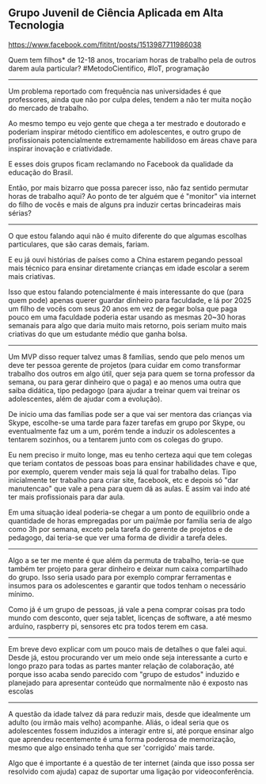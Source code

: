 ## Grupo Juvenil de Ciência Aplicada em Alta Tecnologia

https://www.facebook.com/fititnt/posts/1513987711986038

Quem tem filhos* de 12-18 anos, trocariam horas de trabalho pela de outros darem aula particular? #MetodoCientifico, #IoT, programação

----

Um problema reportado com frequência nas universidades é que professores, ainda que não por culpa deles, tendem a não ter muita noção do mercado de trabalho.

Ao mesmo tempo eu vejo gente que chega a ter mestrado e doutorado e poderiam inspirar método científico em adolescentes, e outro grupo de profissionais potencialmente extremamente habilidoso em áreas chave para inspirar inovação e criatividade.

E esses dois grupos ficam reclamando no Facebook da qualidade da educação do Brasil.

Então, por mais bizarro que possa parecer isso, não faz sentido permutar horas de trabalho aqui? Ao ponto de ter alguém que é "monitor" via internet do filho de vocês e mais de alguns pra induzir certas brincadeiras mais sérias?

----

O que estou falando aqui não é muito diferente do que algumas escolhas particulares, que são caras demais, fariam.

E eu já ouvi histórias de países como a China estarem pegando pessoal mais técnico para ensinar diretamente crianças em idade escolar a serem mais criativas.

Isso que estou falando potencialmente é mais interessante do que (para quem pode) apenas querer guardar dinheiro para faculdade, e lá por 2025 um filho de vocês com seus 20 anos em vez de pegar bolsa que paga pouco em uma faculdade poderia estar usando as mesmas 20~30 horas semanais para algo que daria muito mais retorno, pois seriam muito mais criativas do que um estudante médio que ganha bolsa.

----

Um MVP disso requer talvez umas 8 famílias, sendo que pelo menos um deve ter pessoa gerente de projetos (para cuidar em como transformar trabalho dos outros em algo útil, quer seja para quem se torna professor da semana, ou para gerar dinheiro que o paga) e ao menos uma outra que saiba didática, tipo pedagogo (para ajudar a treinar quem vai treinar os adolescentes, além de ajudar com a evolução).

De inicio uma das famílias pode ser a que vai ser mentora das crianças via Skype, escolhe-se uma tarde para fazer tarefas em grupo por Skype, ou eventualmente faz um a um, porém tende a induzir os adolescentes a tentarem sozinhos, ou a tentarem junto com os colegas do grupo.

Eu nem preciso ir muito longe, mas eu tenho certeza aqui que tem colegas que teriam contatos de pessoas boas para ensinar habilidades chave e que, por exemplo, querem vender mais seja lá qual for trabalho delas. Tipo inicialmente ter trabalho para criar site, facebook, etc e depois só "dar manutencao" que vale a pena para quem dá as aulas. E assim vai indo até ter mais profissionais para dar aula.

Em uma situação ideal poderia-se chegar a um ponto de equilíbrio onde a quantidade de horas empregadas por um pai/mãe por família seria de algo como 3h por semana, exceto pela tarefa do gerente de projetos e de pedagogo, dai teria-se que ver uma forma de dividir a tarefa deles.


----

Algo a se ter me mente é que além da permuta de trabalho, teria-se que também ter projeto para gerar dinheiro e deixar num caixa compartilhado do grupo. Isso seria usado para por exemplo comprar ferramentas e insumos para os adolescentes e garantir que todos tenham o necessário mínimo.

Como já é um grupo de pessoas, já vale a pena comprar coisas pra todo mundo com desconto, quer seja tablet, licenças de software, a até mesmo arduíno, raspberry pi, sensores etc pra todos terem em casa.

----

Em breve devo explicar com um pouco mais de detalhes o que falei aqui. Desde já, estou procurando ver um meio onde seja interessante a curto e longo prazo para todas as partes manter relação de colaboração, até porque isso acaba sendo parecido com "grupo de estudos" induzido e planejado para apresentar conteúdo que normalmente não é exposto nas escolas

----

A questão da idade talvez dá para reduzir mais, desde que idealmente um adulto (ou irmão mais velho) acompanhe. Aliás, o ideal seria que os adolescentes fossem induzidos a interagir entre si, até porque ensinar algo que aprendeu recentemente é uma forma poderosa de memorização, mesmo que algo ensinado tenha que ser 'corrigido' mais tarde.

Algo que é importante é a questão de ter internet (ainda que isso possa ser resolvido com ajuda) capaz de suportar uma ligação por videoconferência.

